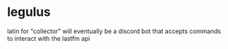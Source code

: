 # legulus
latin for "collector"
will eventually be a discord bot that accepts commands to interact with the lastfm api
